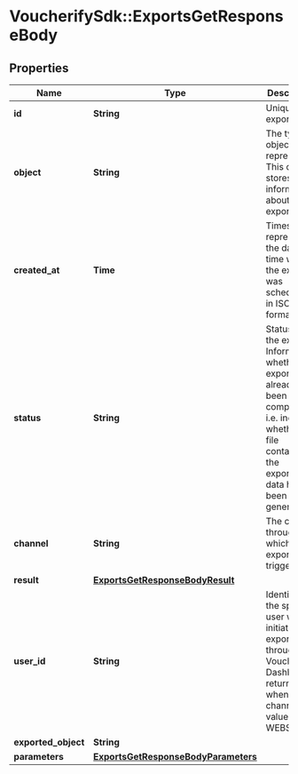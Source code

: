 # VoucherifySdk::ExportsGetResponseBody

## Properties

| Name | Type | Description | Notes |
| ---- | ---- | ----------- | ----- |
| **id** | **String** | Unique export ID. | [optional] |
| **object** | **String** | The type of object being represented. This object stores information about the export. | [optional][default to &#39;export&#39;] |
| **created_at** | **Time** | Timestamp representing the date and time when the export was scheduled in ISO 8601 format. | [optional] |
| **status** | **String** | Status of the export. Informs you whether the export has already been completed, i.e. indicates whether the file containing the exported data has been generated. | [optional] |
| **channel** | **String** | The channel through which the export was triggered. | [optional] |
| **result** | [**ExportsGetResponseBodyResult**](ExportsGetResponseBodyResult.md) |  | [optional] |
| **user_id** | **String** | Identifies the specific user who initiated the export through the Voucherify Dashboard; returned when the channel value is WEBSITE. | [optional] |
| **exported_object** | **String** |  | [optional] |
| **parameters** | [**ExportsGetResponseBodyParameters**](ExportsGetResponseBodyParameters.md) |  | [optional] |


